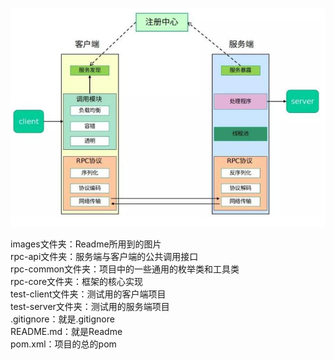 ![img.png](images/img.png)  

images文件夹：Readme所用到的图片  
rpc-api文件夹：服务端与客户端的公共调用接口  
rpc-common文件夹：项目中的一些通用的枚举类和工具类  
rpc-core文件夹：框架的核心实现  
test-client文件夹：测试用的客户端项目  
test-server文件夹：测试用的服务端项目  
.gitignore：就是.gitignore  
README.md：就是Readme  
pom.xml：项目的总的pom